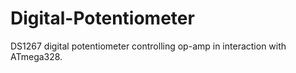 # Digital-Potentiometer
DS1267 digital potentiometer controlling op-amp in interaction with ATmega328.
